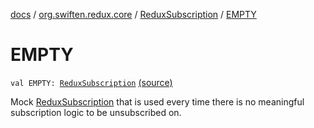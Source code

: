 [docs](../../index.md) / [org.swiften.redux.core](../index.md) / [ReduxSubscription](index.md) / [EMPTY](./-e-m-p-t-y.md)

# EMPTY

`val EMPTY: `[`ReduxSubscription`](index.md) [(source)](https://github.com/protoman92/KotlinRedux/tree/master/common/common-core/src/main/kotlin/org/swiften/redux/core/Subscription.kt#L60)

Mock [ReduxSubscription](index.md) that is used every time there is no meaningful subscription logic
to be unsubscribed on.

